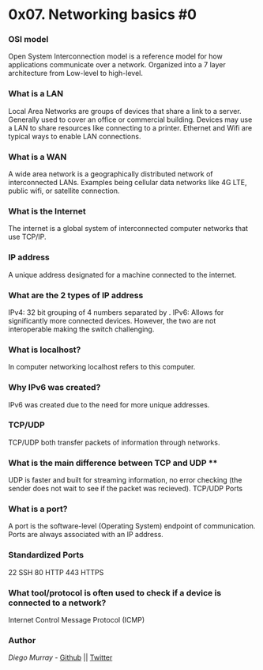 # 0x07. Networking basics #0

### OSI model
Open System Interconnection model is a reference model for how applications communicate over a network. Organized into a 7 layer architecture from Low-level to high-level.

### What is a LAN
Local Area Networks are groups of devices that share a link to a server. Generally used to cover an office or commercial building. Devices may use a LAN to share resources like connecting to a printer. Ethernet and Wifi are typical ways to enable LAN connections.

### What is a WAN
A wide area network is a geographically distributed network of interconnected LANs. Examples being cellular data networks like 4G LTE, public wifi, or satellite connection.

### What is the Internet
The internet is a global system of interconnected computer networks that use TCP/IP.

### IP address
A unique address designated for a machine connected to the internet.

### What are the 2 types of IP address
IPv4: 32 bit grouping of 4 numbers separated by .
IPv6: Allows for significantly more connected devices. However, the two are not interoperable making the switch challenging.

### What is localhost?
In computer networking localhost refers to this computer.

### Why IPv6 was created?
IPv6 was created due to the need for more unique addresses.

### TCP/UDP
TCP/UDP both transfer packets of information through networks.

### What is the main difference between TCP and UDP **
UDP is faster and built for streaming information, no error checking (the sender does not wait to see if the packet was recieved). 
TCP/UDP Ports

### What is a port?
A port is the software-level (Operating System) endpoint of communication. Ports are always associated with an IP address.

### Standardized Ports
22 SSH
80 HTTP
443 HTTPS

### What tool/protocol is often used to check if a device is connected to a network?
Internet Control Message Protocol (ICMP)

### Author
*Diego Murray* - [Github](https://github.com/dmurr) || [Twitter](https://twitter.com/diegocmurray)